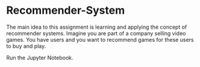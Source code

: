 # Recommender-System
The main idea to this assignment is learning and applying the concept of recommender systems. Imagine you are part of a company selling video games. You have users and you want to recommend games for these users to buy and play.

Run the Jupyter Notebook.
